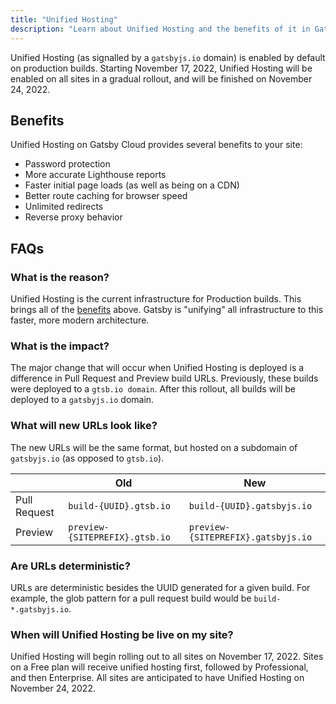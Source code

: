 ```yaml
---
title: "Unified Hosting"
description: "Learn about Unified Hosting and the benefits of it in Gatsby Cloud"
---
```


Unified Hosting (as signalled by a `gatsbyjs.io` domain) is enabled by default on production builds. Starting November 17, 2022, Unified Hosting will be enabled on all sites in a gradual rollout, and will be finished on November 24, 2022.

## Benefits

Unified Hosting on Gatsby Cloud provides several benefits to your site:

- Password protection
- More accurate Lighthouse reports
- Faster initial page loads (as well as being on a CDN)
- Better route caching for browser speed
- Unlimited redirects
- Reverse proxy behavior

## FAQs

### What is the reason?

Unified Hosting is the current infrastructure for Production builds. This brings all of the [benefits](#benefits) above. Gatsby is "unifying" all infrastructure to this faster, more modern architecture.

### What is the impact?

The major change that will occur when Unified Hosting is deployed is a difference in Pull Request and Preview build URLs. Previously, these builds were deployed to a `gtsb.io domain`. After this rollout, all builds will be deployed to a `gatsbyjs.io` domain.

### What will new URLs look like?

The new URLs will be the same format, but hosted on a subdomain of `gatsbyjs.io` (as opposed to `gtsb.io`).

|              | Old                            | New                                |
| ------------ | ------------------------------ | ---------------------------------- |
| Pull Request | `build-{UUID}.gtsb.io`         | `build-{UUID}.gatsbyjs.io`         |
| Preview      | `preview-{SITEPREFIX}.gtsb.io` | `preview-{SITEPREFIX}.gatsbyjs.io` |

### Are URLs deterministic?

URLs are deterministic besides the UUID generated for a given build. For example, the glob pattern for a pull request build would be `build-*.gatsbyjs.io`.

### When will Unified Hosting be live on my site?

Unified Hosting will begin rolling out to all sites on November 17, 2022. Sites on a Free plan will receive unified hosting first, followed by Professional, and then Enterprise. All sites are anticipated to have Unified Hosting on November 24, 2022.
